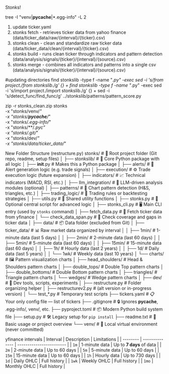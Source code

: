 Stonks!

tree -I "venv|__pycache__|*.egg-info" -L 2

1. update ticker.yaml
2. stonks fetch - retrieves ticker data from yahoo finance (data/ticker_data/raw/{interval}/{ticker}.csv)
3. stonks clean - clean and standardize raw ticker data (data/ticker_data/clean/{interval}/{ticker}.csv)
4. stonks build - runs clean ticker through indicators and pattern detection (data/analysis/signals/{ticker}/{interval}/{source}.csv)
5. stonks merge - combines all indicators and patterns into a single csv (data/analysis/signals/{ticker}/{interval}/{source}.csv)



#updating directories
find stonkslib -type f -name "*.py" -exec sed -i 's/from project\./from stonkslib./g' {} +
find stonkslib -type f -name "*.py" -exec sed -i 's/import project\./import stonkslib./g' {} +
sed -i 's/detect_func/find_func/g' ../stonkslib/patterns/pattern_score.py

zip -r stonks_clean.zip stonks \
  -x "stonks/venv/*" \
  -x "stonks/__pycache__/*" \
  -x "stonks/*.egg-info/*" \
  -x "stonks/**/*.pyc" \
  -x "stonks/.git/*" \
  -x "stonks/dev/*" \
  -x "stonks/data/ticker_data/*"


New Folder Structure (restructure.py)
stonks/                        # 🧠 Root project folder (Git repo, readme, setup files)
│
├── stonkslib/                 # 🔧 Core Python package with all logic
│   ├── __init__.py            # Makes this a Python package
│   ├── alerts/                # 🔔 Alert generation logic (e.g. trade signals)
│   ├── execution/             # ⚙️ Trade execution logic (future expansion)
│   ├── indicators/            # 📈 Technical indicators (MACD, RSI, etc.)
│   ├── llm_integration/       # 🤖 LLM-driven analysis modules (optional)
│   ├── patterns/              # 🧠 Chart pattern detection (H&S, triangles, etc.)
│   ├── trading_logic/         # 🧾 Trading rules or backtesting strategies
│   ├── utils.py               # 🧰 Shared utility functions
│   ├── stonks.py              # 🏁 Optional central script for advanced logic
│   ├── stonks_cli.py          # 🖥️ Main CLI entry (used by `stonks` command)
│   ├── fetch_data.py          # 📡 Fetch ticker data from yfinance
│   └── check_data_span.py     # 📅 Check coverage and gaps in ticker data
│
├── data/                      # 📦 Data folder (excluded from Git)
│   ├── ticker_data/           # 📊 Raw market data organized by interval
│   │   ├── 1min/              # 1-minute data (last 5 days)
│   │   ├── 2min/              # 2-minute data (last 60 days)
│   │   ├── 5min/              # 5-minute data (last 60 days)
│   │   ├── 15min/             # 15-minute data (last 60 days)
│   │   ├── 1h/                # Hourly data (last 2 years)
│   │   ├── 1d/                # Daily data (last 5 years)
│   │   └── 1wk/               # Weekly data (last 10 years)
│   └── charts/                # 🖼️ Pattern visualization charts
│       ├── head_shoulders/    # Head & Shoulders pattern charts
│       ├── double_tops/       # Double Top pattern charts
│       ├── double_bottoms/    # Double Bottom pattern charts
│       ├── triangles/         # Triangle pattern charts
│       └── wedges/            # Wedge pattern charts
│
├── dev/                      #  🧪 Dev tools, scripts, experiments
│   ├── restructure.py         # Folder organizing helper
│   ├── restructurev2.py       # (alt version or in-progress version)
│   └── test_*.py              # Temporary test scripts
├── tickers.yaml               # 📋 Your only config file — list of tickers
├── .gitignore                 # 🔒 Ignores __pycache__, .egg-info/, venv/, etc.
├── pyproject.toml             # 📦 Modern Python build system file
├── setup.py                   # 🛠️ Legacy setup for `pip install`
├── readme.txt                 # 📘 Basic usage or project overview
└── venv/                      # 🐍 Local virtual environment (never committed)



yfinance intervals
| Interval | Description    | Limitations              |
| -------- | -------------- | ------------------------ |
| `1m`     | 1-minute data  | Up to **7 days** of data |
| `2m`     | 2-minute data  | Up to 60 days            |
| `5m`     | 5-minute data  | Up to 60 days            |
| `15m`    | 15-minute data | Up to 60 days            |
| `1h`     | Hourly data    | Up to 730 days           |
| `1d`     | Daily OHLC     | Full history             |
| `1wk`    | Weekly OHLC    | Full history             |
| `1mo`    | Monthly OHLC   | Full history             |
